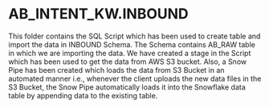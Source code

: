 # AB_INTENT_KW.INBOUND
This folder contains the SQL Script which has been used to create table and import the data in INBOUND Schema.
The Schema contains AB_RAW table in which we are importing the data.
We have created a stage in the Script which has been used to get the data from AWS S3 bucket.
Also, a Snow Pipe has been created which loads the data from S3 Bucket in an automated manner i.e., whenever the client uploads the new data files in the S3 Bucket, the Snow Pipe automatically loads it into the Snowflake data table by appending data to the existing table.
